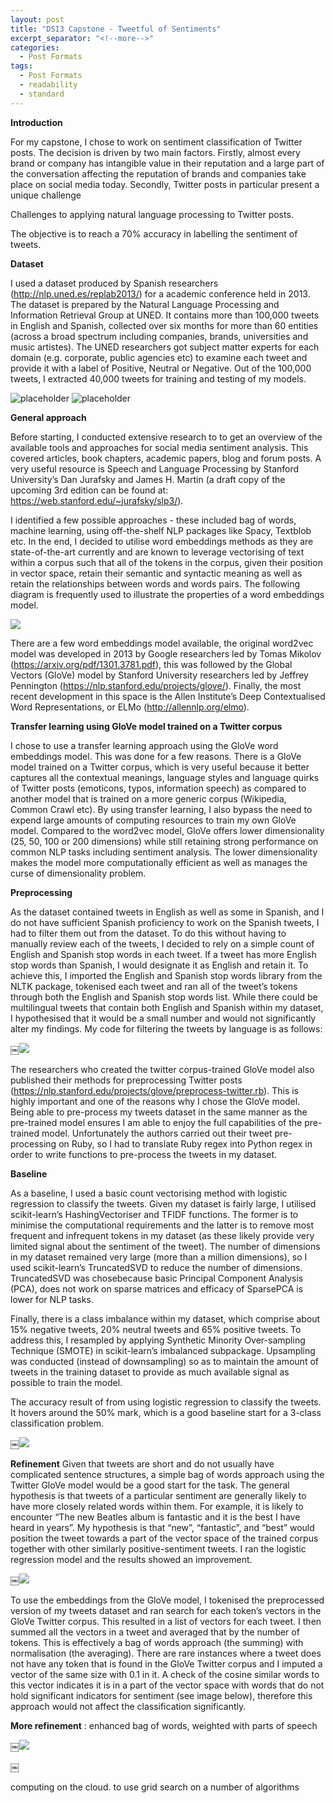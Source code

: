 ```yaml
---
layout: post
title: "DSI3 Capstone - Tweetful of Sentiments"
excerpt_separator: "<!--more-->"
categories:
  - Post Formats
tags:
  - Post Formats
  - readability
  - standard
---
```


__Introduction__ 

For my capstone, I chose to work on sentiment classification of Twitter posts. The decision is driven by two main factors. Firstly, almost every brand or company has intangible value in their reputation and a large part of the conversation affecting the reputation of brands and companies take place on social media today. Secondly, Twitter posts in particular present a unique challenge 

Challenges to applying natural language processing to Twitter posts. 


The objective is to reach a 70% accuracy in labelling the sentiment of tweets. 

__Dataset__ 

I used a dataset produced by Spanish researchers  (http://nlp.uned.es/replab2013/) for a academic conference held in 2013. The dataset is prepared by the Natural Language Processing and Information Retrieval Group at UNED. It contains more than 100,000 tweets in English and Spanish, collected over six months for more than 60 entities (across a broad spectrum including companies, brands, universities and music artistes). The UNED researchers got subject matter experts for each domain (e.g. corporate, public agencies etc) to examine each tweet and provide it with a label of Positive, Neutral or Negative. Out of the 100,000 tweets, I extracted 40,000 tweets for training and testing of my models. 

![placeholder](<img src="https://github.com/hankelvin/hankelvin.github.io/blob/master/_screenshots/tweets%20dataset.png">)
![placeholder](https://ibb.co/moTg7d "Large example image")


__General approach__ 

Before starting, I conducted extensive research to to get an overview of the available tools and approaches for social media sentiment analysis.  This covered articles, book chapters, academic papers, blog and forum posts. A very useful resource is Speech and Language Processing by Stanford University’s Dan Jurafsky and James H. Martin (a draft copy of the upcoming 3rd edition can be found at: https://web.stanford.edu/~jurafsky/slp3/). 

I identified a few possible approaches - these included bag of words, machine learning, using off-the-shelf NLP packages like Spacy, Textblob etc. In the end, I decided to utilise word embeddings methods as they are state-of-the-art currently and are known to leverage vectorising of text within a corpus such that all of the tokens in the corpus, given their position in vector space, retain their semantic and syntactic meaning as well as retain the relationships between words and words pairs. The following diagram is frequently used to illustrate the properties of a word embeddings model. 

<img src="https://github.com/hankelvin/hankelvin.github.io/blob/master/_screenshots/word%20embeddings.png">

There are a few word embeddings model available, the original word2vec model was developed in 2013 by Google researchers led by Tomas Mikolov (https://arxiv.org/pdf/1301.3781.pdf), this was followed by the Global Vectors (GloVe) model by Stanford University researchers led by Jeffrey Pennington (https://nlp.stanford.edu/projects/glove/). Finally, the most recent development in this space is the Allen Institute’s Deep Contextualised Word Representations, or ELMo (http://allennlp.org/elmo). 

__Transfer learning using GloVe model trained on a Twitter corpus__ 

I chose to use a transfer learning approach using the GloVe word embeddings model. This was done for a few reasons. There is a GloVe model trained on a Twitter corpus, which is very useful because it better captures all the contextual meanings, language styles and language quirks of Twitter posts (emoticons, typos, information speech) as compared to another model that is trained on a more generic corpus (Wikipedia, Common Crawl etc). By using transfer learning, I also bypass the need to expend large amounts of computing resources to train my own GloVe model. Compared to the word2vec model, GloVe offers lower dimensionality (25, 50, 100 or 200 dimensions) while still retaining strong performance on common NLP tasks including sentiment analysis. The lower dimensionality makes the model more computationally efficient as well as manages the curse of dimensionality problem.

__Preprocessing__

As the dataset contained tweets in English as well as some in Spanish, and I do not have sufficient Spanish proficiency to work on the Spanish tweets, I had to filter them out from the dataset. To do this without having to manually review each of the tweets, I decided to rely on a simple count of English and Spanish stop words in each tweet. If a tweet has more English stop words than Spanish, I would designate it as English and retain it. To achieve this, I imported the English and Spanish stop words library from the NLTK package, tokenised each tweet and ran all of the tweet’s tokens through both the English and Spanish stop words list. While there could be multilingual tweets that contain both English and Spanish within my dataset, I hypothesised that it would be a small number and would not significantly alter my findings. My code for filtering the tweets by language is as follows: 

￼<img src="https://github.com/hankelvin/hankelvin.github.io/blob/master/_screenshots/language%20check.png">


The researchers who created the twitter corpus-trained GloVe model also published their methods for preprocessing Twitter posts (https://nlp.stanford.edu/projects/glove/preprocess-twitter.rb). This is highly important and one of the reasons why I chose the GloVe model. Being able to pre-process my tweets dataset in the same manner as the pre-trained model ensures I am able to enjoy the full capabilities of the pre-trained model. Unfortunately the authors carried out their tweet pre-processing on Ruby, so I had to translate Ruby regex into Python regex in order to write functions to pre-process the tweets in my dataset. 

__Baseline__

As a baseline, I used a basic count vectorising method with logistic regression to classify the tweets. Given my dataset is fairly large, I utilised scikit-learn’s HashingVectoriser and TFIDF functions. The former is to minimise the computational requirements and the latter is to remove most frequent and infrequent tokens in my dataset (as these likely provide very limited signal about the sentiment of the tweet). The number of dimensions in my dataset remained very large (more than a million dimensions), so I used scikit-learn’s TruncatedSVD to reduce the number of dimensions. TruncatedSVD was chosebecause basic Principal Component Analysis (PCA), does not work on sparse matrices and efficacy of SparsePCA is lower for NLP tasks. 

Finally, there is a class imbalance within my dataset, which comprise about 15% negative tweets, 20% neutral tweets and 65% positive tweets. To address this, I resampled by applying Synthetic Minority Over-sampling Technique (SMOTE) in scikit-learn’s imbalanced subpackage. Upsampling was conducted (instead of downsampling) so as to maintain the amount of tweets in the training dataset to provide as much available signal as possible to train the model. 

The accuracy result of from using logistic regression to classify the tweets. It hovers around the 50% mark, which is a good baseline start for a 3-class classification problem. 

￼<img src="https://github.com/hankelvin/hankelvin.github.io/blob/master/_screenshots/logreg_tfidf.png">


__Refinement__ 
Given that tweets are short and do not usually have complicated sentence structures, a simple bag of words approach using the Twitter GloVe model would be a good start for the task. The general hypothesis is that tweets of a particular sentiment are generally likely to have more closely related words within them. For example, it is likely to encounter “The new Beatles album is fantastic and it is the best I have heard in years”.  My hypothesis is that “new”, “fantastic”, and “best” would position the tweet towards a part of the vector space of the trained corpus together with other similarly positive-sentiment tweets. I ran the logistic regression model and the results showed an improvement. 

￼<img src="https://github.com/hankelvin/hankelvin.github.io/blob/master/_screenshots/logreg_bow.png">


To use the embeddings from the GloVe model, I tokenised the preprocessed version of my tweets dataset and ran search for each token’s vectors in the GloVe Twitter corpus. This resulted in a list of vectors for each tweet. I then summed all the vectors in a tweet and averaged that by the number of tokens. This is effectively a bag of words approach (the summing) with normalisation (the averaging). There are rare instances where a tweet does not have any token that is found in the GloVe Twitter corpus and I imputed a vector of the same size with 0.1 in it. A check of the cosine similar words to this vector indicates it is in a part of the vector space with words that do not hold significant indicators for sentiment (see image below), therefore this approach would not affect the classification significantly. 


__More refinement__
: enhanced bag of words, weighted with parts of speech

￼<img src="https://github.com/hankelvin/hankelvin.github.io/blob/master/_screenshots/paravector%20code.png">

￼

computing on the cloud. to use grid search on a number of algorithms

<!--more-->
